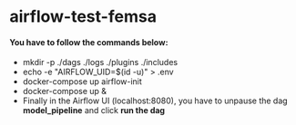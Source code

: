 # airflow-test-femsa
#### You have to follow the commands below:
- mkdir -p ./dags ./logs ./plugins ./includes
- echo -e "AIRFLOW_UID=$(id -u)" > .env
- docker-compose up airflow-init
- docker-compose up &
- Finally in the Airflow UI (localhost:8080), you have to unpause the dag **model_pipeline** and click **run the dag**
